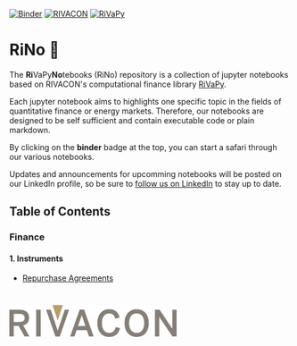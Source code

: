 
[![Binder](https://mybinder.org/badge_logo.svg)](https://mybinder.org/v2/gh/RIVACON/RiNo/main)
[![RIVACON](https://img.shields.io/badge/powered%20by-RIVACON-B99D6D.svg)](https://www.rivacon.com/en/)
[![RiVaPy](https://img.shields.io/badge/based%20on-RiVaPy-B99D6D.svg)](https://github.com/RIVACON/RiVaPy)
# RiNo :rhinoceros:
The **Ri**VaPy**No**tebooks (RiNo) repository is a collection of jupyter notebooks based on RIVACON's computational finance library [RiVaPy](https://github.com/RIVACON/RiVaPy).

Each jupyter notebook aims to highlights one specific topic in the fields of quantitative finance or energy markets. Therefore, our notebooks are designed to be self sufficient and contain executable code or plain markdown.

By clicking on the **binder** badge at the top, you can start a safari through our various notebooks. 

Updates and announcements for upcomming notebooks will be posted on our LinkedIn profile, so be sure to [follow us on LinkedIn](https://de.linkedin.com/company/rivacon-gmbh) to stay up to date.

## Table of Contents
### Finance
#### 1. Instruments
* [Repurchase Agreements](notebooks/instruments/repurchase_agreement.ipynb)


#
[<img src="images/logo.png" width='300px'>](https://www.rivacon.com/)
